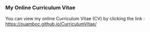 ### My Online Curriculum Vitae
You can view my online Curriculum Vitae (CV) by clicking the link :
https://ouamboc.github.io/CurriculumVitae/
